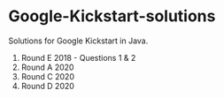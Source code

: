 # Google-Kickstart-solutions

Solutions for Google Kickstart in Java.

1. Round E 2018 - Questions 1 & 2
2. Round A 2020
3. Round C 2020
4. Round D 2020
